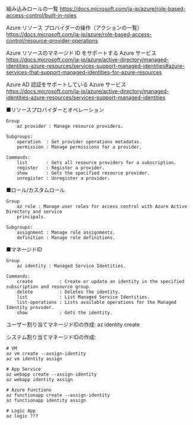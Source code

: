 組み込みロールの一覧
https://docs.microsoft.com/ja-jp/azure/role-based-access-control/built-in-roles

Azure リソース プロバイダーの操作（アクションの一覧）
https://docs.microsoft.com/ja-jp/azure/role-based-access-control/resource-provider-operations

Azure リソースのマネージド ID をサポートする Azure サービス
https://docs.microsoft.com/ja-jp/azure/active-directory/managed-identities-azure-resources/services-support-managed-identities#azure-services-that-support-managed-identities-for-azure-resources

Azure AD 認証をサポートしている Azure サービス
https://docs.microsoft.com/ja-jp/azure/active-directory/managed-identities-azure-resources/services-support-managed-identities


■リソースプロバイダーとオペレーション

```
Group
    az provider : Manage resource providers.

Subgroups:
    operation  : Get provider operations metadatas.
    permission : Manage permissions for a provider.

Commands:
    list       : Gets all resource providers for a subscription.
    register   : Register a provider.
    show       : Gets the specified resource provider.
    unregister : Unregister a provider.
```

■ロール/カスタムロール

```
Group
    az role : Manage user roles for access control with Azure Active Directory and service
    principals.

Subgroups:
    assignment : Manage role assignments.
    definition : Manage role definitions.
```

■マネージドID

```
Group
    az identity : Managed Service Identities.

Commands:
    create          : Create or update an identity in the specified subscription and resource group.
    delete          : Deletes the identity.
    list            : List Managed Service Identities.
    list-operations : Lists available operations for the Managed Identity provider.
    show            : Gets the identity.
```

ユーザー割り当てマネージドIDの作成: az identity create

システム割り当てマネージドIDの作成:

```
# VM
az vm create --assign-identity
az vm identity assign

# App Service
az webapp create --assign-identity
az webapp identity assign

# Azure Functions
az functionapp create --assign-identity
az functionapp identity assign

# Logic App
az logic ???

```

